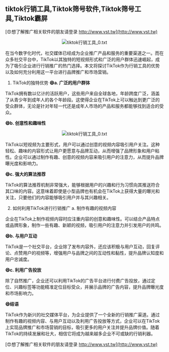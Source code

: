 ## **tiktok行销工具,Tiktok筛号软件,Tiktok筛号工具,Tiktok霸屏**

[😍想了解推广相关软件的朋友请登录 http://www.vst.tw](http://www.vst.tw)

 <center><img src="https://vst.tw/MP4/tuiguang/png/7.png" alt="tiktok行销工具_0.txt"></center>

在当今数字化时代，社交媒体已经成为企业推广产品和服务的重要渠道之一。而在众多社交平台中，TikTok以其独特的短视频形式和广泛的用户群体迅速崛起，成为了吸引企业进行行销推广的热门选择。本文将探讨TikTok作为行销工具的优势以及如何充分利用这一平台进行品牌推广和市场营销。

1. TikTok的独特优势
**😄a. 广泛的用户群体**

TikTok拥有数以亿计的活跃用户，这些用户来自全球各地，年龄跨度广泛，涵盖了从青少年到成年人的各个年龄段。这使得企业在TikTok上可以触达到更广泛的受众群体，无论是针对年轻一代还是成年人市场的产品和服务都能够找到适合的受众。

**😄b. 创意性和趣味性**

 <center><img src="https://vst.tw/MP4/tuiguang/png/4.png" alt="tiktok行销工具_0.txt"></center>

TikTok以短视频为主要形式，用户可以通过创意的视频内容吸引用户关注。这种轻松、趣味的内容形式让用户更愿意与品牌互动，从而增强了品牌形象和用户粘性。企业可以通过制作有趣、创意的视频内容来吸引用户的注意力，从而提升品牌曝光度和影响力。

**😄c. 强大的算法推荐**

TikTok的算法推荐机制非常强大，能够根据用户的兴趣和行为习惯向其推送符合其口味的内容。这意味着即使是小型品牌也有机会在TikTok上获得大量的曝光和关注，只要他们的内容能够吸引用户并与其兴趣相关。

2. 如何利用TikTok进行行销推广
a. 制作有趣的视频内容

企业在TikTok上制作视频内容时应注重内容的创意和趣味性。可以结合产品特点或品牌形象，制作一些有趣、新颖的视频，吸引用户的注意力并引发用户的共鸣。

**😄b. 与用户互动**

TikTok是一个社交平台，企业除了发布内容外，还应该积极与用户互动，回复评论、点赞用户的视频等，增强用户与品牌之间的互动性和黏性，提升品牌认知度和用户忠诚度。

**😄c. 利用广告投放**

除了自然推广，企业还可以利用TikTok的广告平台进行付费广告投放，通过定位、兴趣标签等功能精准定位目标受众，并展示品牌的广告内容，提升品牌曝光度和市场影响力。

**😄结语**

TikTok作为新兴的社交媒体平台，为企业提供了一个全新的行销推广渠道。通过制作有趣的视频内容、与用户互动以及利用广告投放等方式，企业可以在TikTok上实现品牌推广和市场营销的目标，吸引更多的用户关注并提升品牌价值。随着TikTok的持续发展和壮大，相信它将成为越来越多企业不可或缺的行销利器。

[😍想了解推广相关软件的朋友请登录 http://www.vst.tw](http://www.vst.tw)



